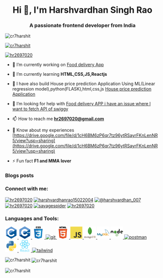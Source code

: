 <h1 align="center">Hi 👋, I'm Harshvardhan Singh Rao</h1>
<h3 align="center">A passionate frontend developer from India</h3>

<p align="left"> <img src="https://komarev.com/ghpvc/?username=cr7harshit&label=Profile%20views&color=0e75b6&style=flat" alt="cr7harshit" /> </p>

<p align="left"> <a href="https://github.com/ryo-ma/github-profile-trophy"><img src="https://github-profile-trophy.vercel.app/?username=cr7harshit" alt="cr7harshit" /></a> </p>

<p align="left"> <a href="https://twitter.com/hr2697020" target="blank"><img src="https://img.shields.io/twitter/follow/hr2697020?logo=twitter&style=for-the-badge" alt="hr2697020" /></a> </p>

- 🔭 I’m currently working on [Food delivery App](https://github.com/CR7HARSHIT/FoodDeliveryApplication)

- 🌱 I’m currently learning **HTML,CSS,JS,Reactjs**

- 👯 I have also build House price prediction Application Using ML(Linear regression model),python(FLASK),html,css,js [House price prediction Application](https://housing-price-prediction-mlapplication.onrender.com/)

- 🤝 I’m looking for help with [Food delivery APP i have an issue where I want to fetch API of swiggy](https://github.com/CR7HARSHIT/FoodDeliveryApplication)

- 📫 How to reach me **hr2697020@gmail.com**

- 📄 Know about my experiences [https://drive.google.com/file/d/1cH6BM6zP6qr7tz96ytRSayrFKnLenNR5/view?usp=sharing](https://drive.google.com/file/d/1cH6BM6zP6qr7tz96ytRSayrFKnLenNR5/view?usp=sharing)

- ⚡ Fun fact **F1 and MMA lover**

### Blogs posts
<!-- BLOG-POST-LIST:START -->
<!-- BLOG-POST-LIST:END -->

<h3 align="left">Connect with me:</h3>
<p align="left">
<a href="https://twitter.com/hr2697020" target="blank"><img align="center" src="https://raw.githubusercontent.com/rahuldkjain/github-profile-readme-generator/master/src/images/icons/Social/twitter.svg" alt="hr2697020" height="30" width="40" /></a>
<a href="https://linkedin.com/in/harshvardhanrao15022004" target="blank"><img align="center" src="https://raw.githubusercontent.com/rahuldkjain/github-profile-readme-generator/master/src/images/icons/Social/linked-in-alt.svg" alt="harshvardhanrao15022004" height="30" width="40" /></a>
<a href="https://medium.com/@harshvardhan_007" target="blank"><img align="center" src="https://raw.githubusercontent.com/rahuldkjain/github-profile-readme-generator/master/src/images/icons/Social/medium.svg" alt="@harshvardhan_007" height="30" width="40" /></a>
<a href="https://www.hackerrank.com/hr2697020" target="blank"><img align="center" src="https://raw.githubusercontent.com/rahuldkjain/github-profile-readme-generator/master/src/images/icons/Social/hackerrank.svg" alt="hr2697020" height="30" width="40" /></a>
<a href="https://www.leetcode.com/savagespider" target="blank"><img align="center" src="https://raw.githubusercontent.com/rahuldkjain/github-profile-readme-generator/master/src/images/icons/Social/leet-code.svg" alt="savagespider" height="30" width="40" /></a>
<a href="https://auth.geeksforgeeks.org/user/hr2697020" target="blank"><img align="center" src="https://raw.githubusercontent.com/rahuldkjain/github-profile-readme-generator/master/src/images/icons/Social/geeks-for-geeks.svg" alt="hr2697020" height="30" width="40" /></a>
</p>

<h3 align="left">Languages and Tools:</h3>
<p align="left"> <a href="https://www.cprogramming.com/" target="_blank" rel="noreferrer"> <img src="https://raw.githubusercontent.com/devicons/devicon/master/icons/c/c-original.svg" alt="c" width="40" height="40"/> </a> <a href="https://www.w3schools.com/cpp/" target="_blank" rel="noreferrer"> <img src="https://raw.githubusercontent.com/devicons/devicon/master/icons/cplusplus/cplusplus-original.svg" alt="cplusplus" width="40" height="40"/> </a> <a href="https://www.w3schools.com/css/" target="_blank" rel="noreferrer"> <img src="https://raw.githubusercontent.com/devicons/devicon/master/icons/css3/css3-original-wordmark.svg" alt="css3" width="40" height="40"/> </a> <a href="https://git-scm.com/" target="_blank" rel="noreferrer"> <img src="https://www.vectorlogo.zone/logos/git-scm/git-scm-icon.svg" alt="git" width="40" height="40"/> </a> <a href="https://www.w3.org/html/" target="_blank" rel="noreferrer"> <img src="https://raw.githubusercontent.com/devicons/devicon/master/icons/html5/html5-original-wordmark.svg" alt="html5" width="40" height="40"/> </a> <a href="https://developer.mozilla.org/en-US/docs/Web/JavaScript" target="_blank" rel="noreferrer"> <img src="https://raw.githubusercontent.com/devicons/devicon/master/icons/javascript/javascript-original.svg" alt="javascript" width="40" height="40"/> </a> <a href="https://www.mongodb.com/" target="_blank" rel="noreferrer"> <img src="https://raw.githubusercontent.com/devicons/devicon/master/icons/mongodb/mongodb-original-wordmark.svg" alt="mongodb" width="40" height="40"/> </a> <a href="https://www.mysql.com/" target="_blank" rel="noreferrer"> <img src="https://raw.githubusercontent.com/devicons/devicon/master/icons/mysql/mysql-original-wordmark.svg" alt="mysql" width="40" height="40"/> </a> <a href="https://nodejs.org" target="_blank" rel="noreferrer"> <img src="https://raw.githubusercontent.com/devicons/devicon/master/icons/nodejs/nodejs-original-wordmark.svg" alt="nodejs" width="40" height="40"/> </a> <a href="https://postman.com" target="_blank" rel="noreferrer"> <img src="https://www.vectorlogo.zone/logos/getpostman/getpostman-icon.svg" alt="postman" width="40" height="40"/> </a> <a href="https://www.python.org" target="_blank" rel="noreferrer"> <img src="https://raw.githubusercontent.com/devicons/devicon/master/icons/python/python-original.svg" alt="python" width="40" height="40"/> </a> <a href="https://reactjs.org/" target="_blank" rel="noreferrer"> <img src="https://raw.githubusercontent.com/devicons/devicon/master/icons/react/react-original-wordmark.svg" alt="react" width="40" height="40"/> </a> <a href="https://tailwindcss.com/" target="_blank" rel="noreferrer"> <img src="https://www.vectorlogo.zone/logos/tailwindcss/tailwindcss-icon.svg" alt="tailwind" width="40" height="40"/> </a> </p>

<p><img align="left" src="https://github-readme-stats.vercel.app/api/top-langs?username=cr7harshit&show_icons=true&locale=en&layout=compact" alt="cr7harshit" /></p>

<p>&nbsp;<img align="center" src="https://github-readme-stats.vercel.app/api?username=cr7harshit&show_icons=true&locale=en" alt="cr7harshit" /></p>

<p><img align="center" src="https://github-readme-streak-stats.herokuapp.com/?user=cr7harshit&" alt="cr7harshit" /></p>
